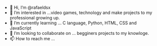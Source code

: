 - 👋 Hi, I’m @rafaeldsx
- 👀 I’m interested in ...video games, technology and make projects to my professional growing up.
- 🌱 I’m currently learning ... C language, Python, HTML, CSS and JavaScript
- 💞️ I’m looking to collaborate on ... begginers projects to my knowloge.
- 📫 How to reach me ...
<!---
rafaeldsx/rafaeldsx is a ✨ special ✨ repository because its `README.md` (this file) appears on your GitHub profile.
You can click the Preview link to take a look at your changes.
--->

